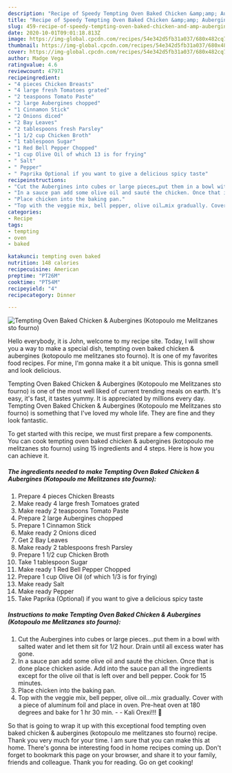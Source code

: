 ```yaml
---
description: "Recipe of Speedy Tempting Oven Baked Chicken &amp;amp; Aubergines (Kotopoulo me Melitzanes sto fourno)"
title: "Recipe of Speedy Tempting Oven Baked Chicken &amp;amp; Aubergines (Kotopoulo me Melitzanes sto fourno)"
slug: 459-recipe-of-speedy-tempting-oven-baked-chicken-and-amp-aubergines-kotopoulo-me-melitzanes-sto-fourno
date: 2020-10-01T09:01:18.813Z
image: https://img-global.cpcdn.com/recipes/54e342d5fb31a037/680x482cq70/tempting-oven-baked-chicken-aubergines-kotopoulo-me-melitzanes-sto-fourno-recipe-main-photo.jpg
thumbnail: https://img-global.cpcdn.com/recipes/54e342d5fb31a037/680x482cq70/tempting-oven-baked-chicken-aubergines-kotopoulo-me-melitzanes-sto-fourno-recipe-main-photo.jpg
cover: https://img-global.cpcdn.com/recipes/54e342d5fb31a037/680x482cq70/tempting-oven-baked-chicken-aubergines-kotopoulo-me-melitzanes-sto-fourno-recipe-main-photo.jpg
author: Madge Vega
ratingvalue: 4.6
reviewcount: 47971
recipeingredient:
- "4 pieces Chicken Breasts"
- "4 large fresh Tomatoes grated"
- "2 teaspoons Tomato Paste"
- "2 large Aubergines chopped"
- "1 Cinnamon Stick"
- "2 Onions diced"
- "2 Bay Leaves"
- "2 tablespoons fresh Parsley"
- "1 1/2 cup Chicken Broth"
- "1 tablespoon Sugar"
- "1 Red Bell Pepper Chopped"
- "1 cup Olive Oil of which 13 is for frying"
- " Salt"
- " Pepper"
- " Paprika Optional if you want to give a delicious spicy taste"
recipeinstructions:
- "Cut the Aubergines into cubes or large pieces…put them in a bowl with salted water and let them sit for 1/2 hour. Drain until all excess water has gone."
- "In a sauce pan add some olive oil and sauté the chicken. Once that is done place chicken aside. Add into the sauce pan all the ingredients except for the olive oil that is left over and bell pepper. Cook for 15 minutes."
- "Place chicken into the baking pan."
- "Top with the veggie mix, bell pepper, olive oil…mix gradually. Cover with a piece of aluminum foil and place in oven. Pre-heat oven at 180 degrees and bake for 1 hr 30 min.   Kali Orexi!!! 🙂"
categories:
- Recipe
tags:
- tempting
- oven
- baked

katakunci: tempting oven baked 
nutrition: 148 calories
recipecuisine: American
preptime: "PT26M"
cooktime: "PT54M"
recipeyield: "4"
recipecategory: Dinner

---
```



![Tempting Oven Baked Chicken &amp; Aubergines (Kotopoulo me Melitzanes sto fourno)](https://img-global.cpcdn.com/recipes/54e342d5fb31a037/680x482cq70/tempting-oven-baked-chicken-aubergines-kotopoulo-me-melitzanes-sto-fourno-recipe-main-photo.jpg)

Hello everybody, it is John, welcome to my recipe site. Today, I will show you a way to make a special dish, tempting oven baked chicken &amp; aubergines (kotopoulo me melitzanes sto fourno). It is one of my favorites food recipes. For mine, I'm gonna make it a bit unique. This is gonna smell and look delicious.

Tempting Oven Baked Chicken &amp; Aubergines (Kotopoulo me Melitzanes sto fourno) is one of the most well liked of current trending meals on earth. It's easy, it's fast, it tastes yummy. It is appreciated by millions every day. Tempting Oven Baked Chicken &amp; Aubergines (Kotopoulo me Melitzanes sto fourno) is something that I've loved my whole life. They are fine and they look fantastic.




To get started with this recipe, we must first prepare a few components. You can cook tempting oven baked chicken &amp; aubergines (kotopoulo me melitzanes sto fourno) using 15 ingredients and 4 steps. Here is how you can achieve it.

<!--inarticleads1-->

##### The ingredients needed to make Tempting Oven Baked Chicken &amp; Aubergines (Kotopoulo me Melitzanes sto fourno):

1. Prepare 4 pieces Chicken Breasts
1. Make ready 4 large fresh Tomatoes grated
1. Make ready 2 teaspoons Tomato Paste
1. Prepare 2 large Aubergines chopped
1. Prepare 1 Cinnamon Stick
1. Make ready 2 Onions diced
1. Get 2 Bay Leaves
1. Make ready 2 tablespoons fresh Parsley
1. Prepare 1 1/2 cup Chicken Broth
1. Take 1 tablespoon Sugar
1. Make ready 1 Red Bell Pepper Chopped
1. Prepare 1 cup Olive Oil (of which 1/3 is for frying)
1. Make ready  Salt
1. Make ready  Pepper
1. Take  Paprika (Optional) if you want to give a delicious spicy taste




<!--inarticleads2-->

##### Instructions to make Tempting Oven Baked Chicken &amp; Aubergines (Kotopoulo me Melitzanes sto fourno):

1. Cut the Aubergines into cubes or large pieces…put them in a bowl with salted water and let them sit for 1/2 hour. Drain until all excess water has gone.
1. In a sauce pan add some olive oil and sauté the chicken. Once that is done place chicken aside. Add into the sauce pan all the ingredients except for the olive oil that is left over and bell pepper. Cook for 15 minutes.
1. Place chicken into the baking pan.
1. Top with the veggie mix, bell pepper, olive oil…mix gradually. Cover with a piece of aluminum foil and place in oven. Pre-heat oven at 180 degrees and bake for 1 hr 30 min.  -  - Kali Orexi!!! 🙂




So that is going to wrap it up with this exceptional food tempting oven baked chicken &amp; aubergines (kotopoulo me melitzanes sto fourno) recipe. Thank you very much for your time. I am sure that you can make this at home. There's gonna be interesting food in home recipes coming up. Don't forget to bookmark this page on your browser, and share it to your family, friends and colleague. Thank you for reading. Go on get cooking!
